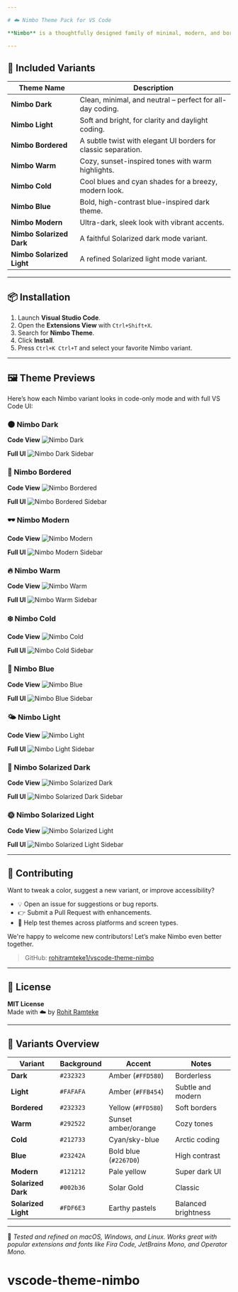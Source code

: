 ```yaml
---

# ☁️ Nimbo Theme Pack for VS Code

**Nimbo** is a thoughtfully designed family of minimal, modern, and borderless themes for Visual Studio Code. Inspired by cloud palettes, elegant hues, and the popular *Ayu Mirage theme*, each variant is crafted to provide a focused, distraction-free development experience.

---
```


## 🎨 Included Variants

| Theme Name              | Description |
|------------------------|-------------|
| **Nimbo Dark**         | Clean, minimal, and neutral – perfect for all-day coding. |
| **Nimbo Light**        | Soft and bright, for clarity and daylight coding. |
| **Nimbo Bordered**     | A subtle twist with elegant UI borders for classic separation. |
| **Nimbo Warm**         | Cozy, sunset-inspired tones with warm highlights. |
| **Nimbo Cold**         | Cool blues and cyan shades for a breezy, modern look. |
| **Nimbo Blue**         | Bold, high-contrast blue-inspired dark theme. |
| **Nimbo Modern**       | Ultra-dark, sleek look with vibrant accents. |
| **Nimbo Solarized Dark** | A faithful Solarized dark mode variant. |
| **Nimbo Solarized Light** | A refined Solarized light mode variant. |

---

## 📦 Installation

1. Launch **Visual Studio Code**.
2. Open the **Extensions View** with `Ctrl+Shift+X`.
3. Search for **Nimbo Theme**.
4. Click **Install**.
5. Press `Ctrl+K Ctrl+T` and select your favorite Nimbo variant.

---

## 🖼️ Theme Previews

Here’s how each Nimbo variant looks in code-only mode and with full VS Code UI:

### 🌑 Nimbo Dark
**Code View**
![Nimbo Dark](./assets/previews/nimbo-dark.png)

**Full UI**
![Nimbo Dark Sidebar](./assets/previews/nimbo-dark-sidebar.png)

### 🧩 Nimbo Bordered
**Code View**
![Nimbo Bordered](./assets/previews/nimbo-bordered.png)

**Full UI**
![Nimbo Bordered Sidebar](./assets/previews/nimbo-bordered-sidebar.png)

### 🕶️ Nimbo Modern
**Code View**
![Nimbo Modern](./assets/previews/nimbo-modern.png)

**Full UI**
![Nimbo Modern Sidebar](./assets/previews/nimbo-modern-sidebar.png)

### 🔥 Nimbo Warm
**Code View**
![Nimbo Warm](./assets/previews/nimbo-warm.png)

**Full UI**
![Nimbo Warm Sidebar](./assets/previews/nimbo-warm-sidebar.png)

### ❄️ Nimbo Cold
**Code View**
![Nimbo Cold](./assets/previews/nimbo-cold.png)

**Full UI**
![Nimbo Cold Sidebar](./assets/previews/nimbo-cold-sidebar.png)

### 💙 Nimbo Blue
**Code View**
![Nimbo Blue](./assets/previews/nimbo-blue.png)

**Full UI**
![Nimbo Blue Sidebar](./assets/previews/nimbo-blue-sidebar.png)

### 🌤 Nimbo Light
**Code View**
![Nimbo Light](./assets/previews/nimbo-light.png)

**Full UI**
![Nimbo Light Sidebar](./assets/previews/nimbo-light-sidebar.png)

### 🌅 Nimbo Solarized Dark
**Code View**
![Nimbo Solarized Dark](./assets/previews/nimbo-solarized-dark.png)

**Full UI**
![Nimbo Solarized Dark Sidebar](./assets/previews/nimbo-solarized-dark-sidebar.png)

### 🌞 Nimbo Solarized Light
**Code View**
![Nimbo Solarized Light](./assets/previews/nimbo-solarized-light.png)

**Full UI**
![Nimbo Solarized Light Sidebar](./assets/previews/nimbo-solarized-light-sidebar.png)

---

## 🤝 Contributing

Want to tweak a color, suggest a new variant, or improve accessibility?

- 💡 Open an issue for suggestions or bug reports.
- 👉 Submit a Pull Request with enhancements.
- 🧪 Help test themes across platforms and screen types.

We're happy to welcome new contributors! Let’s make Nimbo even better together.

> GitHub: [rohitramteke1/vscode-theme-nimbo](https://github.com/rohitramteke1/vscode-theme-nimbo)

---

## 📝 License

**MIT License**  
Made with ☁️ by [Rohit Ramteke](https://github.com/rohitramteke1)

---

## 🧭 Variants Overview

| Variant | Background | Accent | Notes |
|--------|------------|--------|-------|
| **Dark** | `#232323` | Amber (`#FFD580`) | Borderless |
| **Light** | `#FAFAFA` | Amber (`#FFB454`) | Subtle and modern |
| **Bordered** | `#232323` | Yellow (`#FFD580`) | Soft borders |
| **Warm** | `#292522` | Sunset amber/orange | Cozy tones |
| **Cold** | `#212733` | Cyan/sky-blue | Arctic coding |
| **Blue** | `#23242A` | Bold blue (`#2267D0`) | High contrast |
| **Modern** | `#121212` | Pale yellow | Super dark UI |
| **Solarized Dark** | `#002b36` | Solar Gold | Classic |
| **Solarized Light** | `#FDF6E3` | Earthy pastels | Balanced brightness |

---

📌 _Tested and refined on macOS, Windows, and Linux. Works great with popular extensions and fonts like Fira Code, JetBrains Mono, and Operator Mono._
# vscode-theme-nimbo

